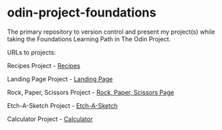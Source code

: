 # odin-project-foundations

The primary repository to version control and present my project(s) while taking the Foundations Learning Path in The Odin Project.

URLs to projects:

Recipes Project - [Recipes](https://fastidious-dragon-9e4239.netlify.app/)

Landing Page Project - [Landing Page](https://merry-dodol-793cc6.netlify.app/)

Rock, Paper, Scissors Project - [Rock, Paper, Scissors Page](https://zesty-empanada-c12505.netlify.app/)

Etch-A-Sketch Project - [Etch-A-Sketch](https://musical-lolly-9a16bf.netlify.app/)

Calculator Project - [Calculator](https://cerulean-brigadeiros-35cb32.netlify.app/)
